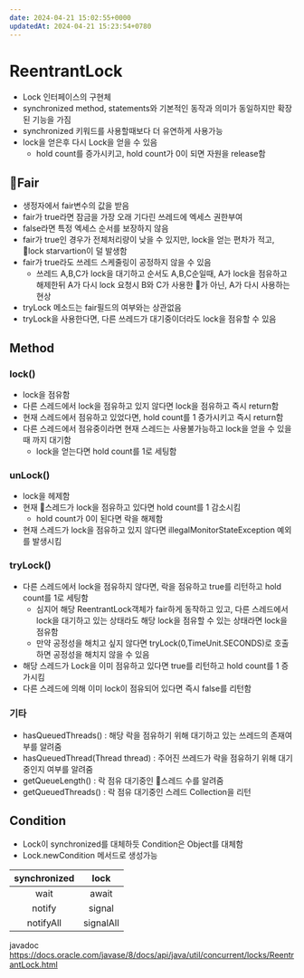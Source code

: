 ```yaml
---
date: 2024-04-21 15:02:55+0000
updatedAt: 2024-04-21 15:23:54+0780
---
```

# ReentrantLock
- Lock 인터페이스의 구현체
- synchronized method, statements와 기본적인 동작과 의미가 동일하지만 확장된 기능을 가짐
- synchronized 키워드를 사용할때보다 더 유연하게 사용가능
- lock을 얻은후 다시 Lock을 얻을 수 있음
	- hold count를 증가시키고, hold count가 0이 되면 자원을 release함
## Fair
- 생정자에서 fair변수의 값을 받음
- fair가 true라면 잠금을 가장 오래 기다린 쓰레드에 엑세스 권한부여
- false라면 특정 엑세스 순서를 보장하지 않음
- fair가 true인 경우가 전체처리량이 낮을 수 있지만, lock을 얻는 편차가 적고, lock starvartion이 덜 발생함
- fair가 true라도 쓰레드 스케줄링이 공정하지 않을 수 있음
	- 쓰레드 A,B,C가 lock을 대기하고 순서도 A,B,C순일때, A가 lock을 점유하고 해제한뒤 A가 다시 lock 요청시 B와 C가 사용한 가 아닌, A가 다시 사용하는 현상
- tryLock 메소드는 fair필드의 여부와는 상관없음
- tryLock을 사용한다면, 다른 쓰레드가 대기중이더라도 lock을 점유할 수 있음

## Method
### lock()
- lock을 점유함
- 다른 스레드에서 lock을 점유하고 있지 않다면 lock을 점유하고 즉시 return함
- 현재 스레드에서 점유하고 있었다면, hold count를 1 증가시키고 즉시 return함
- 다른 스레드에서 점유중이라면 현재 스레드는 사용불가능하고 lock을 얻을 수 있을때 까지 대기함
	- lock을 얻는다면 hold count를 1로 세팅함
### unLock()
- lock을 헤제함
- 현재 스레드가 lock을 점유하고 있다면 hold count를 1 감소시킴
	- hold count가 0이 된다면 락을 해제함
- 현재 스레드가 lock을 점유하고 있지 않다면 illegalMonitorStateException 예외를 발생시킴

### tryLock()
- 다른 스레드에서 lock을 점유하지 않다면, 락을 점유하고 true를 리턴하고 hold count를 1로 세팅함
	- 심지어 해당 ReentrantLock객체가 fair하게 동작하고 있고, 다른 스레드에서 lock을 대기하고 있는 상태라도 해당 lock을 점유할 수 있는 상태라면 lock을 점유함
	- 만약 공정성을 해치고 싶지 않다면 tryLock(0,TimeUnit.SECONDS)로 호출하면 공정성을 해치지 않을 수 있음
- 해당 스레드가 Lock을 이미 점유하고 있다면 true를 리턴하고 hold count를 1 증가시킴
- 다른 스레드에 의해 이미 lock이 점유되어 있다면 즉시 false를 리턴함

### 기타
- hasQueuedThreads() : 해당 락을 점유하기 위해 대기하고 있는 쓰레드의 존재여부를 알려줌
- hasQueuedThread(Thread thread) : 주어진 쓰레드가 락을 점유하기 위해 대기중인지 여부를 알려줌
- getQueueLength() : 락 점유 대기중인 스레드 수를 알려줌
- getQueuedThreads() : 락 점유 대기중인 스레드 Collection을 리턴

## Condition
- Lock이 synchronized를 대체하듯 Condition은 Object를 대체함
- Lock.newCondition 메서드로 생성가능

| synchronized | lock |
| :--: | :--: |
| wait | await |
| notify | signal |
| notifyAll | signalAll |

javadoc
https://docs.oracle.com/javase/8/docs/api/java/util/concurrent/locks/ReentrantLock.html